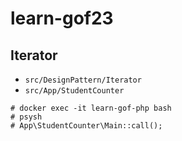 # learn-gof23

## Iterator

- `src/DesignPattern/Iterator`
- `src/App/StudentCounter`

```
# docker exec -it learn-gof-php bash
# psysh
# App\StudentCounter\Main::call();
```

